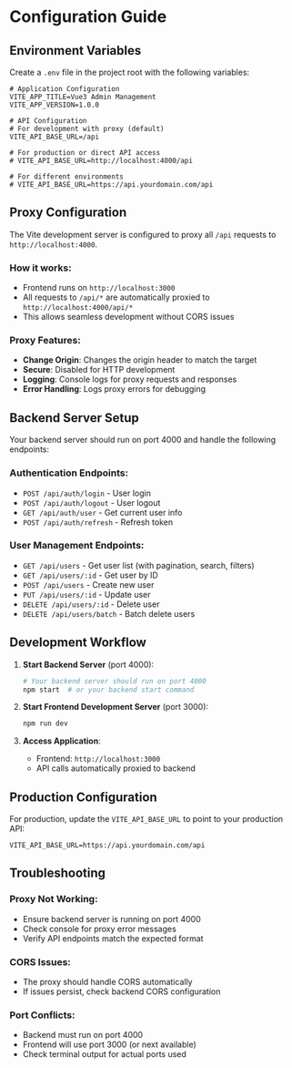 # Configuration Guide

## Environment Variables

Create a `.env` file in the project root with the following variables:

```env
# Application Configuration
VITE_APP_TITLE=Vue3 Admin Management
VITE_APP_VERSION=1.0.0

# API Configuration
# For development with proxy (default)
VITE_API_BASE_URL=/api

# For production or direct API access
# VITE_API_BASE_URL=http://localhost:4000/api

# For different environments
# VITE_API_BASE_URL=https://api.yourdomain.com/api
```

## Proxy Configuration

The Vite development server is configured to proxy all `/api` requests to `http://localhost:4000`.

### How it works:
- Frontend runs on `http://localhost:3000`
- All requests to `/api/*` are automatically proxied to `http://localhost:4000/api/*`
- This allows seamless development without CORS issues

### Proxy Features:
- **Change Origin**: Changes the origin header to match the target
- **Secure**: Disabled for HTTP development
- **Logging**: Console logs for proxy requests and responses
- **Error Handling**: Logs proxy errors for debugging

## Backend Server Setup

Your backend server should run on port 4000 and handle the following endpoints:

### Authentication Endpoints:
- `POST /api/auth/login` - User login
- `POST /api/auth/logout` - User logout
- `GET /api/auth/user` - Get current user info
- `POST /api/auth/refresh` - Refresh token

### User Management Endpoints:
- `GET /api/users` - Get user list (with pagination, search, filters)
- `GET /api/users/:id` - Get user by ID
- `POST /api/users` - Create new user
- `PUT /api/users/:id` - Update user
- `DELETE /api/users/:id` - Delete user
- `DELETE /api/users/batch` - Batch delete users

## Development Workflow

1. **Start Backend Server** (port 4000):
   ```bash
   # Your backend server should run on port 4000
   npm start  # or your backend start command
   ```

2. **Start Frontend Development Server** (port 3000):
   ```bash
   npm run dev
   ```

3. **Access Application**:
   - Frontend: `http://localhost:3000`
   - API calls automatically proxied to backend

## Production Configuration

For production, update the `VITE_API_BASE_URL` to point to your production API:

```env
VITE_API_BASE_URL=https://api.yourdomain.com/api
```

## Troubleshooting

### Proxy Not Working:
- Ensure backend server is running on port 4000
- Check console for proxy error messages
- Verify API endpoints match the expected format

### CORS Issues:
- The proxy should handle CORS automatically
- If issues persist, check backend CORS configuration

### Port Conflicts:
- Backend must run on port 4000
- Frontend will use port 3000 (or next available)
- Check terminal output for actual ports used
